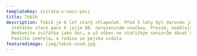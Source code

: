 ```yaml
---
templateKey: zvirata-v-nasi-peci
title: Tobík
description: Tobík je 6 let starý chlapeček. Před 5 lety byl darován jako malé
  štěňátko staré paní k jejím 90. narozeninám vnučkou. Prosím, nedělejte to.
  Nedávejte zvířátka jako dar… a už vůbec ne stařičkým seniorům dávat štěňátko.
  Panička zemřela… a rodina se pejska vzdala.
featuredimage: /img/tobik-uvod.jpg
---
```

